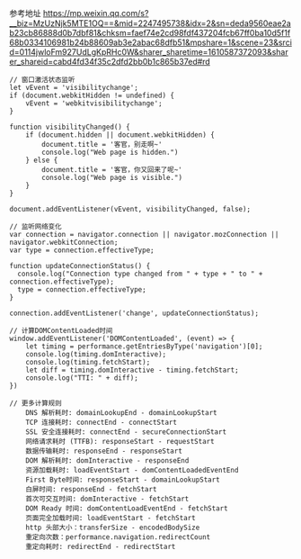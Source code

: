 参考地址
    https://mp.weixin.qq.com/s?__biz=MzUzNjk5MTE1OQ==&mid=2247495738&idx=2&sn=deda9560eae2ab23cb86888d0b7dbf81&chksm=faef74e2cd98fdf437204fcb67ff0ba10d5f1f68b0334106981b24b88609ab3e2abac68dfb51&mpshare=1&scene=23&srcid=0114jwloFm927UdLgKpRHc0W&sharer_sharetime=1610587372093&sharer_shareid=cabd4fd34f35c2dfd2bb0b1c865b37ed#rd


```
// 窗口激活状态监听
let vEvent = 'visibilitychange';
if (document.webkitHidden != undefined) {
    vEvent = 'webkitvisibilitychange';
}

function visibilityChanged() {
    if (document.hidden || document.webkitHidden) {
        document.title = '客官，别走啊~'
        console.log("Web page is hidden.")
    } else {
        document.title = '客官，你又回来了呢~'
        console.log("Web page is visible.")
    }
}

document.addEventListener(vEvent, visibilityChanged, false);
```

```
// 监听网络变化
var connection = navigator.connection || navigator.mozConnection || navigator.webkitConnection;
var type = connection.effectiveType;

function updateConnectionStatus() {
  console.log("Connection type changed from " + type + " to " + connection.effectiveType);
  type = connection.effectiveType;
}

connection.addEventListener('change', updateConnectionStatus);
```

```
// 计算DOMContentLoaded时间
window.addEventListener('DOMContentLoaded', (event) => {
    let timing = performance.getEntriesByType('navigation')[0];
    console.log(timing.domInteractive);
    console.log(timing.fetchStart);
    let diff = timing.domInteractive - timing.fetchStart;
    console.log("TTI: " + diff);
})

// 更多计算规则
    DNS 解析耗时: domainLookupEnd - domainLookupStart
    TCP 连接耗时: connectEnd - connectStart
    SSL 安全连接耗时: connectEnd - secureConnectionStart
    网络请求耗时 (TTFB): responseStart - requestStart
    数据传输耗时: responseEnd - responseStart
    DOM 解析耗时: domInteractive - responseEnd
    资源加载耗时: loadEventStart - domContentLoadedEventEnd
    First Byte时间: responseStart - domainLookupStart
    白屏时间: responseEnd - fetchStart
    首次可交互时间: domInteractive - fetchStart
    DOM Ready 时间: domContentLoadEventEnd - fetchStart
    页面完全加载时间: loadEventStart - fetchStart
    http 头部大小：transferSize - encodedBodySize
    重定向次数：performance.navigation.redirectCount
    重定向耗时: redirectEnd - redirectStart
```

```
```
